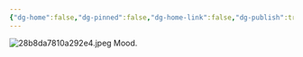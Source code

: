 ```yaml
---
{"dg-home":false,"dg-pinned":false,"dg-home-link":false,"dg-publish":true,"tags":["dgblip"],"disabled rules":["yaml-title","yaml-title-alias","file-name-heading"],"title":"philipp on mastodon @ 2023-02-25","created-date":"2023-02-25T20:14:51","id":109927208830462100,"updated-date":"2025-05-02T08:50:43","dg-path":"blips/109927208830462095.md","permalink":"/blips/109927208830462095/","dgPassFrontmatter":true}
---
```



![28b8da7810a292e4.jpeg](/img/user/attachments/28b8da7810a292e4.jpeg)
Mood.



